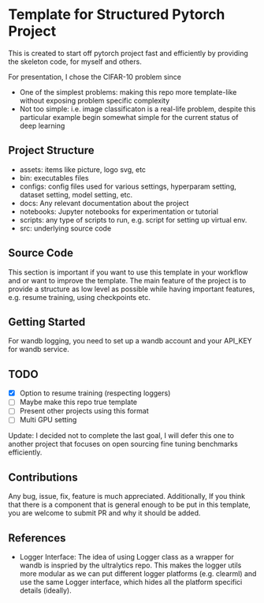 # Template for Structured Pytorch Project

This is created to start off pytorch project fast and efficiently by providing the skeleton code, for myself and others.

For presentation, I chose the CIFAR-10 problem since

* One of the simplest problems: making this repo more template-like without exposing problem specific complexity
* Not too simple: i.e. image classificaton is a real-life problem, despite this particular example begin somewhat simple for the current status of deep learning

## Project Structure

* assets: items like picture, logo svg, etc
* bin: executables files
* configs: config files used for various settings, hyperparam setting, dataset setting, model setting, etc.
* docs: Any relevant documentation about the project
* notebooks: Jupyter notebooks for experimentation or tutorial
* scripts: any type of scripts to run, e.g. script for setting up virtual env.
* src: underlying source code


## Source Code

This section is important if you want to use this template in your workflow and or want to improve the template. The main feature of the project is to provide a structure as low level as possible while having important features, e.g. resume training, using checkpoints etc.

## Getting Started

For wandb logging, you need to set up a wandb account and your API_KEY for wandb service.

## TODO

* [X] Option to resume training (respecting loggers)
* [ ] Maybe make this repo true template
* [ ] Present other projects using this format
* [ ] Multi GPU setting

Update: I decided not to complete the last goal, I will defer this one to another project that focuses on open sourcing fine tuning benchmarks efficiently.

## Contributions

Any bug, issue, fix, feature is much appreciated.
Additionally, If you think that there is a component that is general enough to be put in this template, you are welcome to submit PR and why it should be added.

## References

* Logger Interface: The idea of using Logger class as a wrapper for wandb is inspried by the ultralytics repo. This makes the logger utils more modular as we can put different logger platforms (e.g. clearml) and use the same Logger interface, which hides all the platform specifici details (ideally).
